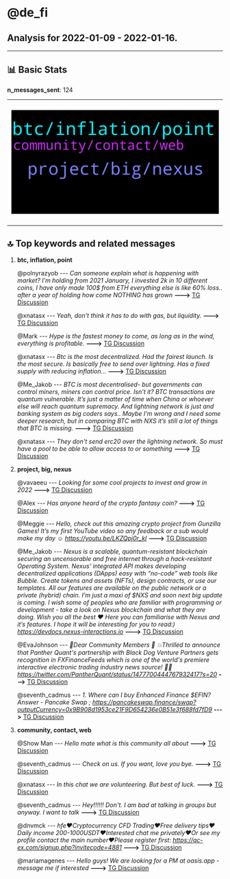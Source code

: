 # **@de_fi**
 ## Analysis for **2022-01-09** - **2022-01-16**.

---

## 📊 **Basic Stats**

**n_messages_sent**: 124

---
![wordcloud](de_fi_7Days_wordcloud.png)

---


## 🔝 **Top keywords and related messages**

1. **btc, inflation, point**

    @polnyrazyob --- *Can someone explain what is happening with market? I’m holding from 2021 January, I invested 2k in 10 different coins, I have only made 100$ from ETH everything else is like 60% loss.. after a year of holding how come NOTHING has grown* **--->** [TG Discussion](https://t.me/de_fi/233766)

    @xnatasx --- *Yeah, don't think it has to do with gas, but liquidity.* **--->** [TG Discussion](https://t.me/de_fi/233962)

    @Mark --- *Hype is the fastest money to come, as long as in the wind, everything is profitable.* **--->** [TG Discussion](https://t.me/de_fi/233871)

    @xnatasx --- *Btc is the most decentralized. Had the fairest launch. Is the most secure. Is basically free to send over lightning. Has a fixed supply with reducing inflation...* **--->** [TG Discussion](https://t.me/de_fi/233948)

    @Me_Jakob --- *BTC is most decentralised- but governments can control miners, miners can control price. Isn’t it? BTC transactions are quantum vulnerable. It’s just a matter of time when China or whoever else will reach quantum supremacy. And lightning network is just and banking system as big coders says.. Maybe I’m wrong and I need some deeper research, but in comparing BTC with NXS it’s still a lot of things that BTC is missing.* **--->** [TG Discussion](https://t.me/de_fi/233950)

    @xnatasx --- *They don't send erc20 over the lightning network. So must have a pool to be able to allow access to or something* **--->** [TG Discussion](https://t.me/de_fi/233965)

2. **project, big, nexus**

    @vavaeeu --- *Looking for some cool projects to invest and grow in 2022* **--->** [TG Discussion](https://t.me/de_fi/233592)

    @Alex --- *Has anyone heard of the crypto fantasy coin?* **--->** [TG Discussion](https://t.me/de_fi/233039)

    @Meggie --- *Hello, check out this amazing crypto project from Gunzilla Games! It’s my first YouTube video so any feedback or a sub would make my day ☺️  https://youtu.be/LKZQpj0r_kI* **--->** [TG Discussion](https://t.me/de_fi/234378)

    @Me_Jakob --- *Nexus is a scalable, quantum-resistant blockchain securing an uncensorable and free internet through a hack-resistant Operating System. Nexus’ integrated API makes developing decentralized applications (DApps) easy with “no-code” web tools like Bubble. Create tokens and assets (NFTs), design contracts, or use our templates. All our features are available on the public network or a private (hybrid) chain.  I’m just a maxi of $NXS and soon next big update is coming. I wish some of peoples who are familiar with programming or development - take a look on Nexus blockchain and what they are doing. Wish you all the best ❤️  Here you can familiarise with Nexus and it’s features. I hope it will be interesting for you to read:) https://devdocs.nexus-interactions.io* **--->** [TG Discussion](https://t.me/de_fi/233730)

    @EvaJohnson --- *🔸Dear Community Members 🔸  💥Thrilled to announce that Panther Quant's partnership with Black Dog Venture Partners gets recognition in FXFinanceFeeds which is one of the world's premiere interactive electronic trading industry news source! 🚀🔥  https://twitter.com/PantherQuant/status/1477700444767932417?s=20* **--->** [TG Discussion](https://t.me/de_fi/232964)

    @seventh_cadmus --- *1. Where can I buy Enhanced Finance $EFIN?  Answer - Pancake Swap ;  https://pancakeswap.finance/swap?outputCurrency=0x9B908d1953ce21F9D654236e0B51e3f688fd7fD9* **--->** [TG Discussion](https://t.me/de_fi/233890)

3. **community, contact, web**

    @Show Man --- *Hello mate what is this community all about* **--->** [TG Discussion](https://t.me/de_fi/232979)

    @seventh_cadmus --- *Check on us. If you want, love you bye.* **--->** [TG Discussion](https://t.me/de_fi/233616)

    @xnatasx --- *In this chat we are volunteering. But best of luck.* **--->** [TG Discussion](https://t.me/de_fi/233214)

    @seventh_cadmus --- *Hey!!!!!! Don't. I am bad at talking in groups but anyway. I want to talk* **--->** [TG Discussion](https://t.me/de_fi/233612)

    @dnvmck --- *hfe❤️Cryptocurrency CFD Trading❤️Free delivery tips❤️Daily income 200-1000USDT❤️Interested chat me privately❤️Or see my profile contact the main number❤️Please register first: https://qc-ex.com/signup.php?invitecode=4881* **--->** [TG Discussion](https://t.me/de_fi/234364)

    @mariamagenes --- *Hello guys! We are looking for a PM at oasis.app - message me if interested* **--->** [TG Discussion](https://t.me/de_fi/233383)

